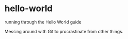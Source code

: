 # hello-world
running through the Hello World guide

Messing around with Git to procrastinate from other things.
